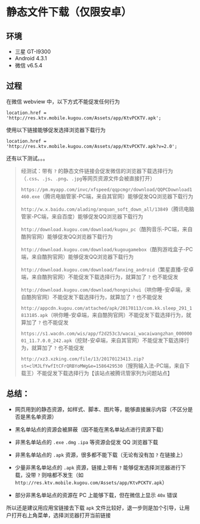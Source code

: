 # 静态文件下载（仅限安卓）

## 环境

* 三星 GT-I9300
* Android 4.3.1
* 微信 v6.5.4

## 过程

在微信 webview 中，以下方式不能促发任何行为

```
location.href = 'http://res.ktv.mobile.kugou.com/Assets/app/KtvPCKTV.apk';
```

使用以下链接能够促发选择浏览器下载行为

```
location.href = 'http://res.ktv.mobile.kugou.com/Assets/app/KtvPCKTV.apk?v=2.0';
```

还有以下测试。。。

> 经测试：带有 `?` 的静态文件链接会促发微信的浏览器下载选择行为（`.css`、`.js`、`.png`、`.jpg`等网页资源文件会被直接打开）
>
> `https://pm.myapp.com/invc/xfspeed/qqpcmgr/download/QQPCDownload1460.exe`（腾讯电脑管家-PC端，来自其官网）能够促发QQ浏览器下载行为
>
> `http://w.x.baidu.com/alading/anquan_soft_down_all/13849`（腾讯电脑管家-PC端，来自百度）能够促发QQ浏览器下载行为
>
> `http://download.kugou.com/download/kugou_pc`（酷狗音乐-PC端，来自酷狗官网）能够促发QQ浏览器下载行为
>
> `http://download.kugou.com/download/kugougamebox`（酷狗游戏盒子-PC端，来自酷狗官网）能够促发QQ浏览器下载行为
>
> `http://download.kugou.com/download/fanxing_android`（繁星直播-安卓端，来自酷狗官网）不能促发下载选择行为，就算加了 `?` 也不能促发
>
> `http://download.kugou.com/download/hongnishui`（哄你睡-安卓端，来自酷狗官网）不能促发下载选择行为，就算加了 `?` 也不能促发
>
> `http://appcdn.kugou.com/attached/apk/20170113/com.kk.sleep_291_1813185.apk`（哄你睡-安卓端，来自酷狗官网）不能促发下载选择行为，就算加了 `?` 也不能促发
>
> `https://s1.wacdn.com/wis/app/f2d253c3/wacai_wacaiwangzhan_00000001_11.7.0.0_242.apk`（挖财-安卓端，来自其官网）不能促发下载选择行为，就算加了 `?` 也不能促发
>
> `http://xz3.xzking.com/file/13/20170123413.zip?st=clMJLfYwfItCFrQRBYoMWg&e=1586429530`（搜狗输入法-PC端，来自下载王）不能促发下载选择行为【该站点被腾讯管家列为问题站点】

## 总结：

* 网页用到的静态资源，如样式、脚本、图片等，能够直接展示内容（不区分是否是黑名单资源）

* 黑名单站点的资源会被屏蔽（因不能在黑名单站点进行资源下载）

* 非黑名单站点的 `.exe` `.dmg` `.ipa` 等资源会促发 QQ 浏览器下载

* 非黑名单站点的 `.apk` 资源，很多都不能下载（无论有没有加 `?` 在链接上）

* 少量非黑名单站点的 `.apk` 资源，链接上带有 `?` 能够促发选择浏览器进行下载，没带 `?` 则啥都不发生（如 `http://res.ktv.mobile.kugou.com/Assets/app/KtvPCKTV.apk`）

* 部分非黑名单站点的资源在 PC 上能够下载，但在微信上显示 `40x` 错误

所以还是建议用应用宝链接去下载 `apk` 文件比较好，退一步则是加个引导，让用户打开右上角菜单，选择浏览器打开当前链接